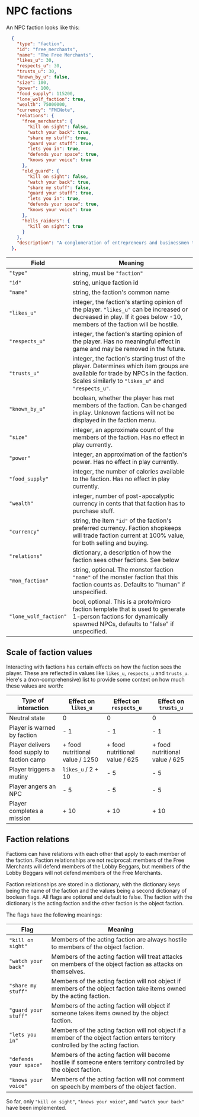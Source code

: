 # NPC factions

An NPC faction looks like this:

```json
  {
    "type": "faction",
    "id": "free_merchants",
    "name": "The Free Merchants",
    "likes_u": 30,
    "respects_u": 30,
    "trusts_u": 30,
    "known_by_u": false,
    "size": 100,
    "power": 100,
    "food_supply": 115200,
    "lone_wolf_faction": true,
    "wealth": 75000000,
    "currency": "FMCNote",
    "relations": {
      "free_merchants": {
        "kill on sight": false,
        "watch your back": true,
        "share my stuff": true,
        "guard your stuff": true,
        "lets you in": true,
        "defends your space": true,
        "knows your voice": true
      },
      "old_guard": {
        "kill on sight": false,
        "watch your back": true,
        "share my stuff": false,
        "guard your stuff": true,
        "lets you in": true,
        "defends your space": true,
        "knows your voice": true
      },
      "hells_raiders": {
        "kill on sight": true
      }
    },
    "description": "A conglomeration of entrepreneurs and businessmen that stand together to hammer-out an existence through trade and industry."
  },
```

Field | Meaning
-- | --
`"type"` | string, must be `"faction"`
`"id"` | string, unique faction id
`"name"` | string, the faction's common name
`"likes_u"` | integer, the faction's starting opinion of the player.  `"likes_u"` can be increased or decreased in play.  If it goes below -10, members of the faction will be hostile.
`"respects_u"` | integer, the faction's starting opinion of the player.  Has no meaningful effect in game and may be removed in the future.
`"trusts_u"` | integer, the faction's starting trust of the player.  Determines which item groups are available for trade by NPCs in the faction.  Scales similarly to `"likes_u"` and `"respects_u"`.
`"known_by_u"` | boolean, whether the player has met members of the faction.  Can be changed in play.  Unknown factions will not be displayed in the faction menu.
`"size"` | integer, an approximate count of the members of the faction.  Has no effect in play currently.
`"power"` | integer, an approximation of the faction's power.  Has no effect in play currently.
`"food_supply"` | integer, the number of calories available to the faction.  Has no effect in play currently.
`"wealth"` | integer, number of post-apocalyptic currency in cents that that faction has to purchase stuff.
`"currency"` | string, the item `"id"` of the faction's preferred currency.  Faction shopkeeps will trade faction current at 100% value, for both selling and buying.
`"relations"` | dictionary, a description of how the faction sees other factions.  See below
`"mon_faction"` | string, optional.  The monster faction `"name"` of the monster faction that this faction counts as.  Defaults to "human" if unspecified.
`"lone_wolf_faction"` | bool, optional. This is a proto/micro faction template that is used to generate 1-person factions for dynamically spawned NPCs, defaults to "false" if unspecified.

## Scale of faction values
Interacting with factions has certain effects on how the faction sees the player. These are reflected in values like `likes_u`, `respects_u` and `trusts_u`. Here's a (non-comprehensive) list to provide some context on how much these values are worth:

| Type of interaction | Effect on `likes_u` | Effect on `respects_u` | Effect on `trusts_u` |
| ------------------- | ------------------- | ---------------------- | -------------------- |
| Neutral state       |                   0 |                      0 |                    0 |
| Player is warned by faction |         - 1 |                    - 1 |                  - 1 |
| Player delivers food supply to faction camp | + food nutritional value / 1250 | + food nutritional value / 625 | + food nutritional value / 625 |
| Player triggers a mutiny | `likes_u` / 2 + 10 |                - 5 |                  - 5 |
| Player angers an NPC |                - 5 |                    - 5 |                  - 5 |
| Player completes a mission |         + 10 |                   + 10 |                 + 10 |


## Faction relations
Factions can have relations with each other that apply to each member of the faction.  Faction relationships are not reciprocal: members of the Free Merchants will defend members of the Lobby Beggars, but members of the Lobby Beggars will not defend members of the Free Merchants.

Faction relationships are stored in a dictionary, with the dictionary keys being the name of the faction and the values being a second dictionary of boolean flags.  All flags are optional and default to false.  The faction with the dictionary is the acting faction and the other faction is the object faction.

The flags have the following meanings:

Flag | Meaning
-- | --
`"kill on sight"` | Members of the acting faction are always hostile to members of the object faction.
`"watch your back"` | Members of the acting faction will treat attacks on members of the object faction as attacks on themselves.
`"share my stuff"` | Members of the acting faction will not object if members of the object faction take items owned by the acting faction.
`"guard your stuff"` | Members of the acting faction will object if someone takes items owned by the object faction.
`"lets you in"` | Members of the acting faction will not object if a member of the object faction enters territory controlled by the acting faction.
`"defends your space"` | Members of the acting faction will become hostile if someone enters territory controlled by the object faction.
`"knows your voice"` | Members of the acting faction will not comment on speech by members of the object faction.

So far, only `"kill on sight"`, `"knows your voice"`, and `"watch your back"` have been implemented.
